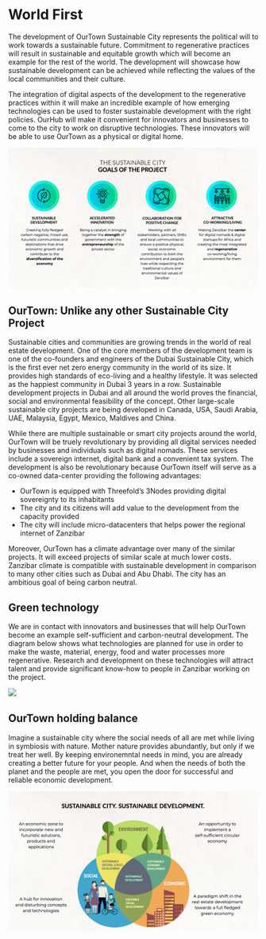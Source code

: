 # World First

The development of OurTown Sustainable City represents the political will to work towards a sustainable future. Commitment to regenerative practices will result in sustainable and equitable growth which will become an example for the rest of the world. The development will showcase how sustainable development can be achieved while reflecting the values of the local communities and their culture.

The integration of digital aspects of the development to the regenerative practices within it will make an incredible example of how emerging technologies can be used to foster sustainable development with the right policies. OurHub will make it convenient for innovators and businesses to come to the city to work on disruptive technologies. These innovators will be able to use OurTown as a physical or digital home. 

![](img/goals.png)

## OurTown: Unlike any other Sustainable City Project

 Sustainable cities and communities are growing trends in the world of real estate development. One of the core members of the development team is one of the co-founders and engineers of the Dubai Sustainable City, which is the first ever net zero energy community in the world of its size. It provides high standards of eco-living and a healthy lifestyle. It was selected as the happiest community in Dubai 3 years in a row. Sustainable development projects in Dubai and all around the world proves the financial, social and environmental feasibility of the concept. Other large-scale sustainable city projects are being developed in Canada, USA, Saudi Arabia, UAE, Malaysia, Egypt, Mexico, Maldives and China. 

 While there are multiple sustainable or smart city projects around the world, OurTown will be truely revolutionary by providing all digital services needed by businesses and individuals such as digital nomads. These services include a sovereign internet, digital bank and a convenient tax system. The development is also be revolutionary because OurTown itself will serve as a co-owned data-center providing the following advantages:
- OurTown is equipped with Threefold’s 3Nodes providing digital sovereignty to its inhabitants
- The city and its citizens will add value to the development from the capacity provided
- The city will include micro-datacenters that helps power the regional internet of Zanzibar

​​Moreover, OurTown has a climate advantage over many of the similar projects. It will exceed projects of similar scale at much lower costs. Zanzibar climate is compatible with sustainable development in comparison to many other cities such as Dubai and Abu Dhabi. The city has an ambitious goal of being carbon neutral. 

## Green technology

We are in contact with innovators and businesses that will help OurTown become an example self-sufficient and carbon-neutral development. The diagram below shows what technologies are planned for use in order to make the waste, material, energy, food and water processes more regenerative. Research and development on these technologies will attract talent and provide significant know-how to people in Zanzibar working on the project. 

![](img/sustainableTech.png)

 
## OurTown holding balance 
Imagine a sustainable city where the social needs of all are met while living in symbiosis with nature. Mother nature provides abundantly, but only if we treat her well. By keeping environemntal needs in mind, you are already creating a better future for your people. And when the needs of both the planet and the people are met, you open the door for successful and reliable economic development.

![](img/sustainable_dev.png)  



